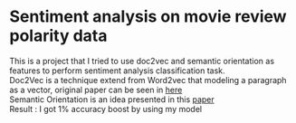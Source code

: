 # Sentiment analysis on movie review polarity data
This is a project that I tried to use doc2vec and semantic orientation as features to perform sentiment analysis classification task. <br />
Doc2Vec is a technique extend from Word2vec that modeling a paragraph as a vector, original paper can be seen in [here](https://arxiv.org/abs/1405.4053) <br />
Semantic Orientation is an idea presented in this [paper](https://arxiv.org/abs/cs/0212032) <br />
Result : I got 1% accuracy boost by using my model
